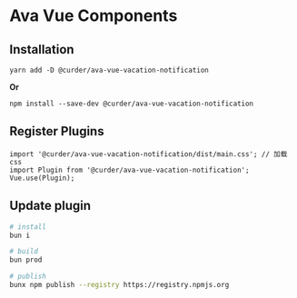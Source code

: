 # Ava Vue Components

## Installation

```
yarn add -D @curder/ava-vue-vacation-notification
```

**Or**

```
npm install --save-dev @curder/ava-vue-vacation-notification
```


## Register Plugins

```
import '@curder/ava-vue-vacation-notification/dist/main.css'; // 加载css
import Plugin from '@curder/ava-vue-vacation-notification';
Vue.use(Plugin);
```

## Update plugin

```bash
# install
bun i

# build
bun prod

# publish
bunx npm publish --registry https://registry.npmjs.org
```

